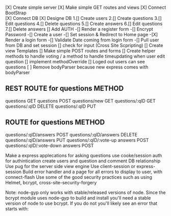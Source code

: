 [X] Create simple server
[X] Make simple GET routes and views
[X] Connect BootStrap  
[X] Connect DB
[X] Designe DB
1.[] Create users
2.[] Create questions
3.[] Edit questions
4.[] Delete questions
5.[] Create answers
6.[] Edit questions
7.[] Delete answers
[] Add AUTH
-[] Render a register form
-[] Encrypt Password
-[] Create a user
-[] Set session & Redirect to Home page -[X] Render a login form
-[] Validate Date coming from login form
-[] Pull user from DB and set session
[] check for input (Cross Site Scpripting)
[] Create view Templates
[] Make simple POST routes and forms
[] Create helper methods to handle voting / a method to handle timeupdating when user edit question
[] implement methodOverride
[] Loged out users can see questions
[ ] Remove bodyParser because new express comes with bodyParser

## REST ROUTE for questions METHOD

questions GET
questions POST
questions/new GET
questions/:qID GET
questions/:qID DELETE
questions/:qID PUT

## ROUTE for questions METHOD

questions/:qID/answers POST
questions/:qID/answers DELETE
questions/:qID/answers PUT
questions/:qID/:vote-up answers POST
questions/:qID/:vote-down answers POST

<!-- just Some ideas -->

Make a express applecations for asking questions
use cooke/session auth for authintication
create users and question and comment DB relationship
Use pug for the server side view engine
Use client-session or express-session
Build error handler and a page for all errors to display to user, with connect-flash
Use some of the good security practices such as using Helmet, bcrypt, cross-site-security-forgery

Note: node-gyp only works with stable/released versions of node. Since the bcrypt module uses node-gyp to build and install 
you'll need a stable version of node to use bcrypt. If you do not you'll likely see an error that starts with:
